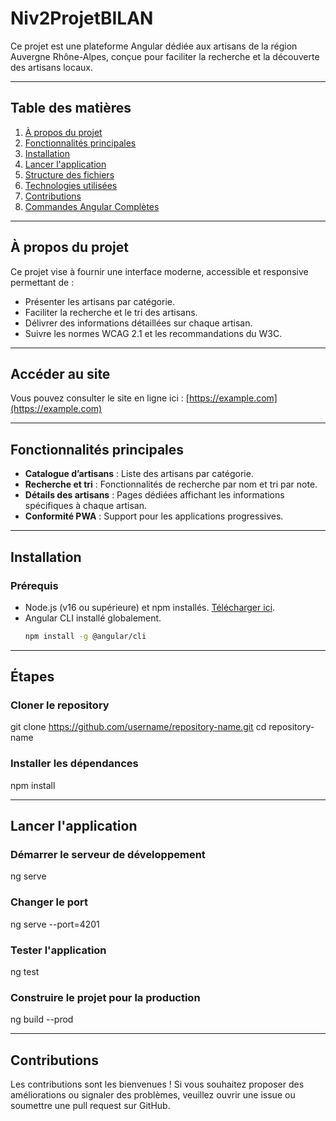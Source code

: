 # Niv2ProjetBILAN

Ce projet est une plateforme Angular dédiée aux artisans de la région Auvergne Rhône-Alpes, conçue pour faciliter la recherche et la découverte des artisans locaux.

---

## Table des matières

1. [À propos du projet](#à-propos-du-projet)  
2. [Fonctionnalités principales](#fonctionnalités-principales)  
3. [Installation](#installation)  
4. [Lancer l'application](#lancer-lapplication)  
5. [Structure des fichiers](#structure-des-fichiers)  
6. [Technologies utilisées](#technologies-utilisées)  
7. [Contributions](#contributions)  
8. [Commandes Angular Complètes](#commandes-angular-complètes)

---

## À propos du projet

Ce projet vise à fournir une interface moderne, accessible et responsive permettant de :
- Présenter les artisans par catégorie.
- Faciliter la recherche et le tri des artisans.
- Délivrer des informations détaillées sur chaque artisan.
- Suivre les normes WCAG 2.1 et les recommandations du W3C.

---

## Accéder au site

Vous pouvez consulter le site en ligne ici : [https://example.com](https://example.com)

---

## Fonctionnalités principales

- **Catalogue d’artisans** : Liste des artisans par catégorie.  
- **Recherche et tri** : Fonctionnalités de recherche par nom et tri par note.  
- **Détails des artisans** : Pages dédiées affichant les informations spécifiques à chaque artisan.  
- **Conformité PWA** : Support pour les applications progressives.

---

## Installation

### Prérequis

- Node.js (v16 ou supérieure) et npm installés. [Télécharger ici](https://nodejs.org/).  
- Angular CLI installé globalement.  
  ```bash
  npm install -g @angular/cli

---

## Étapes 

### Cloner le repository

git clone https://github.com/username/repository-name.git
cd repository-name

### Installer les dépendances

npm install

---

## Lancer l'application

### Démarrer le serveur de développement 

ng serve

### Changer le port

ng serve --port=4201

### Tester l'application

ng test

### Construire le projet pour la production

ng build --prod

---

## Contributions

Les contributions sont les bienvenues ! Si vous souhaitez proposer des améliorations ou signaler des problèmes, veuillez ouvrir une issue ou soumettre une pull request sur GitHub.
